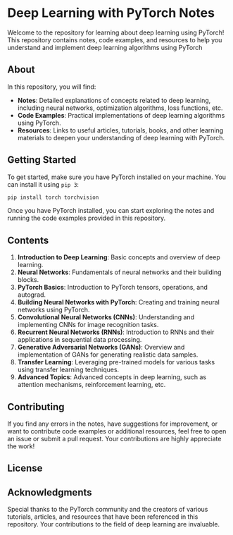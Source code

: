 # Deep Learning with PyTorch Notes

Welcome to the repository for learning about deep learning using PyTorch! This repository contains notes, code examples, and resources to help you understand and implement deep learning algorithms using PyTorch

## About

In this repository, you will find:

- **Notes**: Detailed explanations of concepts related to deep learning, including neural networks, optimization algorithms, loss functions, etc.
- **Code Examples**: Practical implementations of deep learning algorithms using PyTorch.
- **Resources**: Links to useful articles, tutorials, books, and other learning materials to deepen your understanding of deep learning with PyTorch.

## Getting Started

To get started, make sure you have PyTorch installed on your machine. You can install it using `pip 3`:

```bash
pip install torch torchvision
```

Once you have PyTorch installed, you can start exploring the notes and running the code examples provided in this repository.

## Contents

1. **Introduction to Deep Learning**: Basic concepts and overview of deep learning.
2. **Neural Networks**: Fundamentals of neural networks and their building blocks.
3. **PyTorch Basics**: Introduction to PyTorch tensors, operations, and autograd.
4. **Building Neural Networks with PyTorch**: Creating and training neural networks using PyTorch.
5. **Convolutional Neural Networks (CNNs)**: Understanding and implementing CNNs for image recognition tasks.
6. **Recurrent Neural Networks (RNNs)**: Introduction to RNNs and their applications in sequential data processing.
7. **Generative Adversarial Networks (GANs)**: Overview and implementation of GANs for generating realistic data samples.
8. **Transfer Learning**: Leveraging pre-trained models for various tasks using transfer learning techniques.
9. **Advanced Topics**: Advanced concepts in deep learning, such as attention mechanisms, reinforcement learning, etc.

## Contributing

If you find any errors in the notes, have suggestions for improvement, or want to contribute code examples or additional resources, feel free to open an issue or submit a pull request. Your contributions are highly appreciate the work!

## License



## Acknowledgments

Special thanks to the PyTorch community and the creators of various tutorials, articles, and resources that have been referenced in this repository. Your contributions to the field of deep learning are invaluable.
